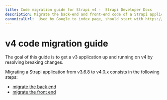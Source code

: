 ```yaml
---
title: Code migration guide for Strapi v4 -  Strapi Developer Docs
description: Migrate the back-end and front-end code of a Strapi application from v3.6.8 to v4.0.x with step-by-step instructions
canonicalUrl:  Used by Google to index page, should start with https://docs.strapi.io/ — delete this comment when done paste final URL here
---
```


<!-- TODO: update SEO -->

# v4 code migration guide

The goal of this guide is to get a v3 application up and running on v4 by resolving breaking changes.

Migrating a Strapi application from v3.6.8 to v4.0.x consists in the following steps:

* [migrate the back end](/developer-docs/latest/update-migration-guides/migration-guides/v4/code/backend.md)
* [migrate the front end](/developer-docs/latest/update-migration-guides/migration-guides/v4/code/frontend.md)

